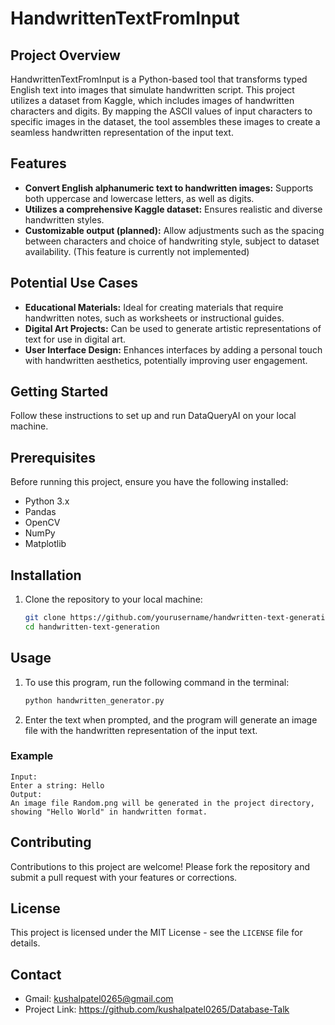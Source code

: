# HandwrittenTextFromInput

## Project Overview
HandwrittenTextFromInput is a Python-based tool that transforms typed English text into images that simulate handwritten script. This project utilizes a dataset from Kaggle, which includes images of handwritten characters and digits. By mapping the ASCII values of input characters to specific images in the dataset, the tool assembles these images to create a seamless handwritten representation of the input text.

## Features
- **Convert English alphanumeric text to handwritten images:** Supports both uppercase and lowercase letters, as well as digits.
- **Utilizes a comprehensive Kaggle dataset:** Ensures realistic and diverse handwritten styles.
- **Customizable output (planned):**  Allow adjustments such as the spacing between characters and choice of handwriting style, subject to dataset availability. (This feature is currently not implemented)

## Potential Use Cases
- **Educational Materials:** Ideal for creating materials that require handwritten notes, such as worksheets or instructional guides.
- **Digital Art Projects:** Can be used to generate artistic representations of text for use in digital art.
- **User Interface Design:** Enhances interfaces by adding a personal touch with handwritten aesthetics, potentially improving user engagement.

## Getting Started
Follow these instructions to set up and run DataQueryAI on your local machine.

## Prerequisites
Before running this project, ensure you have the following installed:
- Python 3.x
- Pandas
- OpenCV
- NumPy
- Matplotlib

## Installation
1. Clone the repository to your local machine:
   ```bash
   git clone https://github.com/yourusername/handwritten-text-generation.git
   cd handwritten-text-generation

## Usage
1. To use this program, run the following command in the terminal:
   ```bash
   python handwritten_generator.py

2. Enter the text when prompted, and the program will generate an image file with the handwritten representation of the input text.
### Example
    Input:
    Enter a string: Hello
    Output:
    An image file Random.png will be generated in the project directory, showing "Hello World" in handwritten format.

## Contributing
Contributions to this project are welcome! Please fork the repository and submit a pull request with your features or corrections.

## License
This project is licensed under the MIT License - see the `LICENSE` file for details.

## Contact
- Gmail: kushalpatel0265@gmail.com
- Project Link: https://github.com/kushalpatel0265/Database-Talk
